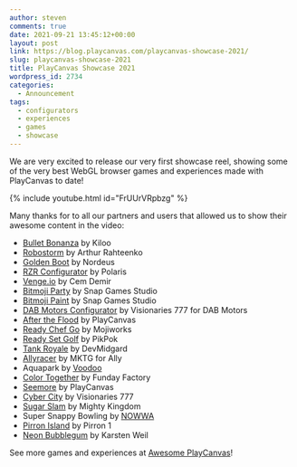 ```yaml
---
author: steven
comments: true
date: 2021-09-21 13:45:12+00:00
layout: post
link: https://blog.playcanvas.com/playcanvas-showcase-2021/
slug: playcanvas-showcase-2021
title: PlayCanvas Showcase 2021
wordpress_id: 2734
categories:
  - Announcement
tags:
  - configurators
  - experiences
  - games
  - showcase
---
```


We are very excited to release our very first showcase reel, showing some of the very best WebGL browser games and experiences made with PlayCanvas to date!

{% include youtube.html id="FrUUrVRpbzg" %}

Many thanks for to all our partners and users that allowed us to show their awesome content in the video:

- [Bullet Bonanza](https://www.bulletbonanza.io/) by Kiloo
- [Robostorm](https://robostorm.io/) by Arthur Rahteenko
- [Golden Boot](https://www.facebook.com/instantgames/play/267920816949420/) by Nordeus
- [RZR Configurator](https://rzr.polaris.com/en-us/) by Polaris
- [Venge.io](https://venge.io/) by Cem Demir
- [Bitmoji Party](https://www.youtube.com/watch?v=zlbRDJhUXwE) by Snap Games Studio
- [Bitmoji Paint](https://newsroom.snap.com/en-GB/bitmoji-paint) by Snap Games Studio
- [DAB Motors Configurator](https://dabmotors.com/configurator/) by Visionaries 777 for DAB Motors
- [After the Flood](https://playcanvas.com/project/529572/overview/after-the-flood) by PlayCanvas
- [Ready Chef Go](https://www.mojiworks.com/) by Mojiworks
- [Ready Set Golf](https://pikpok.com/) by PikPok
- [Tank Royale](https://tankroyale.io/) by DevMidgard
- [Allyracer](https://www.allyracer.com/) by MKTG for Ally
- Aquapark by [Voodoo](https://www.voodoo.io/)
- [Color Together](https://fundayfactory.com/games/color-together/) by Funday Factory
- [Seemore](https://playcanvas.com/project/612100/overview/seemore) by PlayCanvas
- [Cyber City](https://vz777.com/cybercity/index.html) by Visionaries 777
- [Sugar Slam](https://www.mightykingdom.com/) by Mighty Kingdom
- Super Snappy Bowling by [NOWWA](https://www.supersnappy.io/)
- [Pirron Island](https://playcanv.as/p/NHA6X1lI/) by Pirron 1
- [Neon Bubblegum](https://www.rtz23.de/) by Karsten Weil

See more games and experiences at [Awesome PlayCanvas](https://github.com/playcanvas/awesome-playcanvas)!

